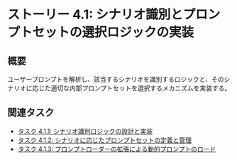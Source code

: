 # ストーリー 4.1: シナリオ識別とプロンプトセットの選択ロジックの実装

## 概要

ユーザープロンプトを解析し、該当するシナリオを識別するロジックと、そのシナリオに応じた適切な内部プロンプトセットを選択するメカニズムを実装する。

## 関連タスク

*   [タスク 4.1.1: シナリオ識別ロジックの設計と実装](task_4_1_1_design_and_implement_scenario_identification_logic.md)
*   [タスク 4.1.2: シナリオに応じたプロンプトセットの定義と管理](task_4_1_2_define_and_manage_scenario_specific_prompt_sets.md)
*   [タスク 4.1.3: プロンプトローダーの拡張による動的プロンプトのロード](task_4_1_3_extend_prompt_loader_for_dynamic_prompt_loading.md)
